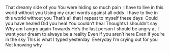That dreamy side of you
You were hiding so much pain
﻿
I have to live in this world without you
Using my cruel words against all odds
﻿
I have to live in this world without you
That’s all that I repeat to myself these days
﻿
Could you have healed
Did you heal
You couldn’t heal
Thoughts I shouldn’t say
﻿
Why am I angry again
Towards
He’s the last person I should be angry at
﻿
I want your dream to always be a reality 
Even if you aren’t here
Even if you’re in the sky
This is what I typed yesterday 
﻿
Everyday I’m crying out for you 
Not knowing why
